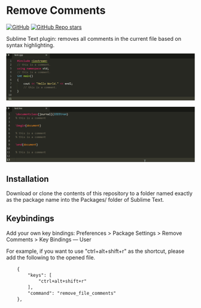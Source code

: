 # Remove Comments

[![GitHub](https://img.shields.io/github/license/mejunliu/RemoveComments?logo=GitHub)](https://github.com/mejunliu/RemoveComments/blob/master/LICENSE)
[![GitHub Repo stars](https://img.shields.io/github/stars/mejunliu/RemoveComments?logo=GitHub&style=flat-square)](https://github.com/mejunliu/RemoveComments/stargazers)

Sublime Text plugin: removes all comments in the current file based on syntax highlighting.

![text](images/cpp.gif)


![text](images/latex.gif)


## Installation

Download or clone the contents of this repository to a folder named exactly as the package name into the Packages/ folder of Sublime Text.

## Keybindings
Add your own key bindings: Preferences > Package Settings > Remove Comments > Key Bindings — User

For example, if you want to use "ctrl+alt+shift+r" as the shortcut, please add the following to the opened file.


```
    {
        "keys": [
            "ctrl+alt+shift+r"
        ],
        "command": "remove_file_comments"
    },
```
